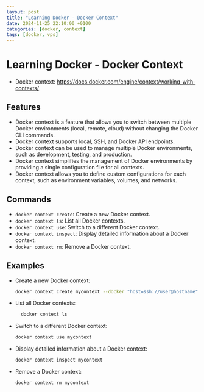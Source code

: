 ```yaml
---
layout: post
title: "Learning Docker - Docker Context"
date: 2024-11-25 22:10:00 +0100
categories: [docker, context]
tags: [docker, vps]
---
```


# Learning Docker - Docker Context

- Docker context: https://docs.docker.com/engine/context/working-with-contexts/

## Features

- Docker context is a feature that allows you to switch between multiple Docker environments (local, remote, cloud) without changing the Docker CLI commands.
- Docker context supports local, SSH, and Docker API endpoints.
- Docker context can be used to manage multiple Docker environments, such as development, testing, and production.
- Docker context simplifies the management of Docker environments by providing a single configuration file for all contexts.
- Docker context allows you to define custom configurations for each context, such as environment variables, volumes, and networks.

## Commands

- `docker context create`: Create a new Docker context.
- `docker context ls`: List all Docker contexts.
- `docker context use`: Switch to a different Docker context.
- `docker context inspect`: Display detailed information about a Docker context.
- `docker context rm`: Remove a Docker context.

## Examples

- Create a new Docker context:

  ```bash
  docker context create mycontext --docker "host=ssh://user@hostname"
  ```

- List all Docker contexts:
  ```bash
    docker context ls
  ```
- Switch to a different Docker context:

  ```bash
  docker context use mycontext
  ```

- Display detailed information about a Docker context:

  ```bash
  docker context inspect mycontext
  ```

- Remove a Docker context:
  ```bash
  docker context rm mycontext
  ```
